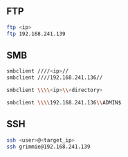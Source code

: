 ## FTP
```bash
ftp <ip>
ftp 192.168.241.139
```

## SMB
```bash
smbclient ////<ip>//
smbclient ////192.168.241.136//
```
```bash
smbclient \\\\<ip>\\<directory>

smbclient \\\\192.168.241.136\\ADMIN$
```

## SSH
```bash
ssh <user>@<target_ip>
ssh grimmie@192.168.241.139
```